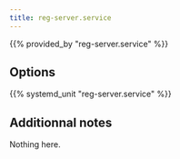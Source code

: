 ```yaml
---
title: reg-server.service
---
```


{{% provided_by "reg-server.service" %}}

## Options

{{% systemd_unit "reg-server.service" %}}

## Additionnal notes

Nothing here.